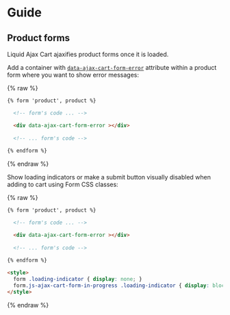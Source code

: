 # Guide

## Product forms

Liquid Ajax Cart ajaxifies product forms once it is loaded. 

Add a container with [`data-ajax-cart-form-error`](data-ajax-cart-form-error) attribute within a product form where you want to show error messages:

{% raw %}
```html
{% form 'product', product %}

  <!-- form's code ... -->

  <div data-ajax-cart-form-error ></div>
  
  <!-- ... form's code -->
  
{% endform %}
```
{% endraw %}

Show loading indicators or make a submit button visually disabled when adding to cart using Form CSS classes:

{% raw %}
```html
{% form 'product', product %}

  <!-- form's code ... -->

  <div data-ajax-cart-form-error ></div>
  
  <!-- ... form's code -->
  
{% endform %}

<style>
  form .loading-indicator { display: none; }  
  form.js-ajax-cart-form-in-progress .loading-indicator { display: block; }
</style>
```
{% endraw %}
